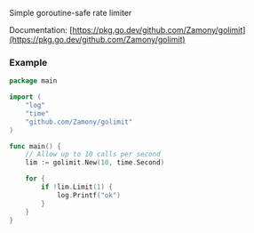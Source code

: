 Simple goroutine-safe rate limiter

Documentation: [https://pkg.go.dev/github.com/Zamony/golimit](https://pkg.go.dev/github.com/Zamony/golimit)

### Example

```go
package main

import (
    "log"
    "time"
    "github.com/Zamony/golimit"
)

func main() {
	// Allow up to 10 calls per second
	lim := golimit.New(10, time.Second)

	for {
		if !lim.Limit(1) {
			log.Printf("ok")
		}
	}
}

```
